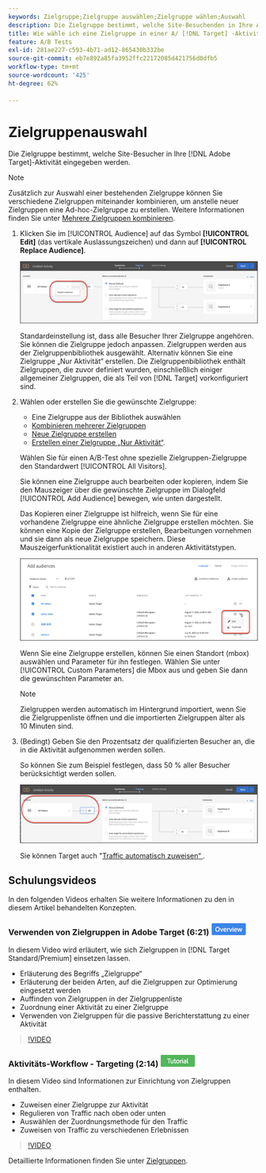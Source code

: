 ```yaml
---
keywords: Zielgruppe;Zielgruppe auswählen;Zielgruppe wählen;Auswahl
description: Die Zielgruppe bestimmt, welche Site-Besuchenden in Ihre Adobe-Aktivität  [!DNL Target]  werden.
title: Wie wähle ich eine Zielgruppe in einer A/ [!DNL Target] -Aktivität aus?
feature: A/B Tests
exl-id: 281ae227-c593-4b71-ad12-865430b332be
source-git-commit: eb7e892a85fa3952ffc22172085d421756d0dfb5
workflow-type: tm+mt
source-wordcount: '425'
ht-degree: 62%

---
```


# Zielgruppenauswahl

Die Zielgruppe bestimmt, welche Site-Besucher in Ihre [!DNL Adobe Target]-Aktivität eingegeben werden.

>[!NOTE]
>
>Zusätzlich zur Auswahl einer bestehenden Zielgruppe können Sie verschiedene Zielgruppen miteinander kombinieren, um anstelle neuer Zielgruppen eine Ad-hoc-Zielgruppe zu erstellen. Weitere Informationen finden Sie unter [Mehrere Zielgruppen kombinieren](/help/main/c-target/combining-multiple-audiences.md#concept_A7386F1EA4394BD2AB72399C225981E5).

1. Klicken Sie im [!UICONTROL Audience] auf das Symbol **[!UICONTROL Edit]** (das vertikale Auslassungszeichen) und dann auf **[!UICONTROL Replace Audience]**.

   ![Option „Zielgruppe ersetzen“](/help/main/c-activities/t-test-ab/t-test-create-ab/assets/replace-audience.png)

   Standardeinstellung ist, dass alle Besucher Ihrer Zielgruppe angehören. Sie können die Zielgruppe jedoch anpassen. Zielgruppen werden aus der Zielgruppenbibliothek ausgewählt. Alternativ können Sie eine Zielgruppe „Nur Aktivität“ erstellen. Die Zielgruppenbibliothek enthält Zielgruppen, die zuvor definiert wurden, einschließlich einiger allgemeiner Zielgruppen, die als Teil von [!DNL Target] vorkonfiguriert sind.

1. Wählen oder erstellen Sie die gewünschte Zielgruppe:

   * Eine Zielgruppe aus der Bibliothek auswählen
   * [Kombinieren mehrerer Zielgruppen](/help/main/c-target/combining-multiple-audiences.md#concept_A7386F1EA4394BD2AB72399C225981E5)
   * [Neue Zielgruppe erstellen](/help/main/c-target/c-audiences/create-audience.md#task_1D507519D3AD4390B507F188BD294DC1)
   * [Erstellen einer Zielgruppe „Nur Aktivität“](/help/main/c-target/creating-activity-only-audience.md#concept_A6BADCF530ED4AE1852E677FEBE68483).

   Wählen Sie für einen A/B-Test ohne spezielle Zielgruppen-Zielgruppe den Standardwert [!UICONTROL All Visitors].

   Sie können eine Zielgruppe auch bearbeiten oder kopieren, indem Sie den Mauszeiger über die gewünschte Zielgruppe im Dialogfeld [!UICONTROL Add Audience] bewegen, wie unten dargestellt.

   Das Kopieren einer Zielgruppe ist hilfreich, wenn Sie für eine vorhandene Zielgruppe eine ähnliche Zielgruppe erstellen möchten. Sie können eine Kopie der Zielgruppe erstellen, Bearbeitungen vornehmen und sie dann als neue Zielgruppe speichern. Diese Mauszeigerfunktionalität existiert auch in anderen Aktivitätstypen.

   ![Symbol für Zielgruppe](/help/main/c-activities/t-test-ab/t-test-create-ab/assets/audience_picker_hover-new.png)

   Wenn Sie eine Zielgruppe erstellen, können Sie einen Standort (mbox) auswählen und Parameter für ihn festlegen. Wählen Sie unter [!UICONTROL Custom Parameters] die Mbox aus und geben Sie dann die gewünschten Parameter an.

   >[!NOTE]
   >
   >Zielgruppen werden automatisch im Hintergrund importiert, wenn Sie die Zielgruppenliste öffnen und die importierten Zielgruppen älter als 10 Minuten sind.

1. (Bedingt) Geben Sie den Prozentsatz der qualifizierten Besucher an, die in die Aktivität aufgenommen werden sollen.

   So können Sie zum Beispiel festlegen, dass 50 % aller Besucher berücksichtigt werden sollen.

   ![Prozentsatz für Zielgruppen](/help/main/c-activities/t-test-ab/t-test-create-ab/assets/audperc-new.png)

   Sie können Target auch &quot;[&#x200B; Traffic automatisch zuweisen“ &#x200B;](/help/main/c-activities/automated-traffic-allocation/automated-traffic-allocation.md#concept_A1407678796B4C569E94CBA8A9F7F5D4).

## Schulungsvideos

In den folgenden Videos erhalten Sie weitere Informationen zu den in diesem Artikel behandelten Konzepten.

### Verwenden von Zielgruppen in Adobe Target (6:21) ![Übersichts-Badge](/help/main/assets/overview.png)

In diesem Video wird erläutert, wie sich Zielgruppen in [!DNL Target Standard/Premium] einsetzen lassen.

* Erläuterung des Begriffs „Zielgruppe“
* Erläuterung der beiden Arten, auf die Zielgruppen zur Optimierung eingesetzt werden
* Auffinden von Zielgruppen in der Zielgruppenliste
* Zuordnung einer Aktivität zu einer Zielgruppe
* Verwenden von Zielgruppen für die passive Berichterstattung zu einer Aktivität

>[!VIDEO](https://video.tv.adobe.com/v/29395?captions=ger)

### Aktivitäts-Workflow - Targeting (2:14) ![Tutorial-Badge](/help/main/assets/tutorial.png)

In diesem Video sind Informationen zur Einrichtung von Zielgruppen enthalten.

* Zuweisen einer Zielgruppe zur Aktivität
* Regulieren von Traffic nach oben oder unten
* Auswählen der Zuordnungsmethode für den Traffic
* Zuweisen von Traffic zu verschiedenen Erlebnissen

>[!VIDEO](https://video.tv.adobe.com/v/17385)

Detaillierte Informationen finden Sie unter [Zielgruppen](/help/main/c-target/c-audiences/audiences.md#concept_65BE870D290E412D8BBF557EEA67C271).
